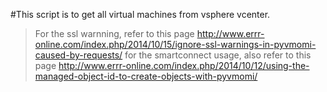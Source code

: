 #This script is to get all virtual machines from vsphere vcenter.
>  For the ssl warnning, refer to this page http://www.errr-online.com/index.php/2014/10/15/ignore-ssl-warnings-in-pyvmomi-caused-by-requests/
>  for the smartconnect usage, also refer to this page http://www.errr-online.com/index.php/2014/10/12/using-the-managed-object-id-to-create-objects-with-pyvmomi/
